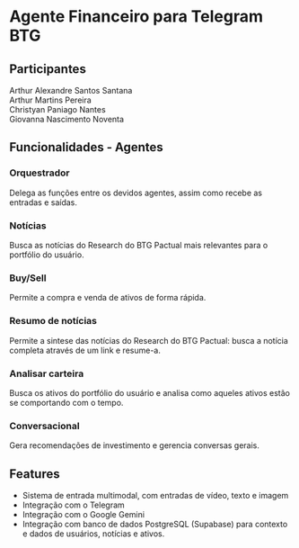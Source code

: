 # Agente Financeiro para Telegram BTG
## Participantes
Arthur Alexandre Santos Santana  
Arthur Martins Pereira  
Christyan Paniago Nantes  
Giovanna Nascimento Noventa  

## Funcionalidades - Agentes
### Orquestrador
Delega as funções entre os devidos agentes, assim como recebe as entradas e saídas.
### Notícias
Busca as notícias do Research do BTG Pactual mais relevantes para o portfólio do usuário.
### Buy/Sell
Permite a compra e venda de ativos de forma rápida.
### Resumo de notícias
Permite a sintese das notícias do Research do BTG Pactual: busca a notícia completa através de um link e resume-a.
### Analisar carteira
Busca os ativos do portfólio do usuário e analisa como aqueles ativos estão se comportando com o tempo.
### Conversacional
Gera recomendações de investimento e gerencia conversas gerais.

## Features
- Sistema de entrada multimodal, com entradas de vídeo, texto e imagem
- Integração com o Telegram
- Integração com o Google Gemini
- Integração com banco de dados PostgreSQL (Supabase) para contexto e dados de usuários, notícias e ativos.
